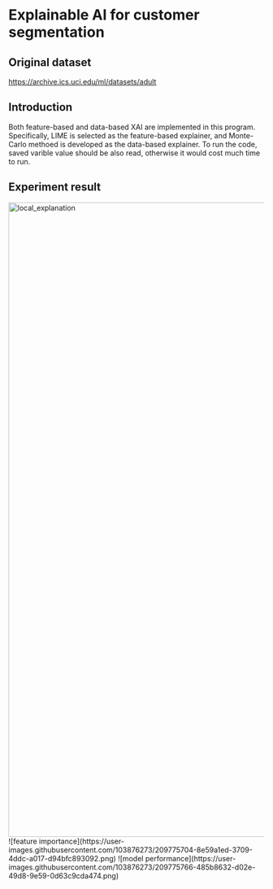 # Explainable AI for customer segmentation
## Original dataset
https://archive.ics.uci.edu/ml/datasets/adult
## Introduction
Both feature-based and data-based XAI are implemented in this program. Specifically, LIME is selected as the feature-based explainer, and Monte-Carlo methoed is developed as the data-based explainer. To run the code, saved varible value should be also read, otherwise it would cost much time to run.   
## Experiment result
<img width="1248" alt="local_explanation" src="https://user-images.githubusercontent.com/103876273/209775234-81a0bf75-f9b0-4b30-b175-614dae10b6b2.png"> 
![feature importance](https://user-images.githubusercontent.com/103876273/209775704-8e59a1ed-3709-4ddc-a017-d94bfc893092.png)
![model performance](https://user-images.githubusercontent.com/103876273/209775766-485b8632-d02e-49d8-9e59-0d63c9cda474.png)
